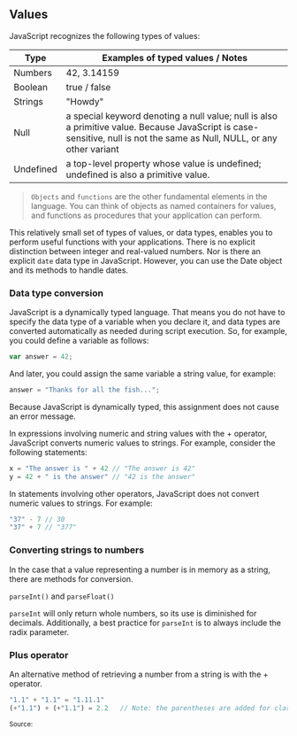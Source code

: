 ## Values

JavaScript recognizes the following types of values:


| Type	| Examples of typed values / Notes |
|--------------------|----------------------------------|
|Numbers            	|42, 3.14159 |
|Boolean              |	true / false |
|Strings	           | "Howdy" |
|Null	               | a special keyword denoting a null value; null is also a primitive value. Because JavaScript is case-sensitive, null is not the same as Null, NULL, or any other variant |
|Undefined           |	a top-level property whose value is undefined; undefined is also a primitive value.| 
 
>`Objects` and `functions` are the other fundamental elements in the language. You can think of objects as named containers for values, and functions as procedures that your application can perform.


This relatively small set of types of values, or data types, enables you to perform useful functions with your applications. There is no explicit distinction between integer and real-valued numbers. Nor is there an explicit `date` data type in JavaScript. However, you can use the Date object and its methods to handle dates.


### Data type conversion
JavaScript is a dynamically typed language. That means you do not have to specify the data type of a variable when you declare it, and data types are converted automatically as needed during script execution. So, for example, you could define a variable as follows:

```js
var answer = 42;
```

And later, you could assign the same variable a string value, for example:
```js
answer = "Thanks for all the fish...";
```

Because JavaScript is dynamically typed, this assignment does not cause an error message.

In expressions involving numeric and string values with the + operator, JavaScript converts numeric values to strings. For example, consider the following statements:
```js
x = "The answer is " + 42 // "The answer is 42"
y = 42 + " is the answer" // "42 is the answer"
```

In statements involving other operators, JavaScript does not convert numeric values to strings. For example:
```js
"37" - 7 // 30
"37" + 7 // "377"
```
### Converting strings to numbers
In the case that a value representing a number is in memory as a string, there are methods for conversion.

`parseInt()` and `parseFloat()`

`parseInt` will only return whole numbers, so its use is diminished for decimals. Additionally, a best practice for `parseInt` is to always include the radix parameter.

### Plus operator
An alternative method of retrieving a number from a string is with the + operator.

```js
"1.1" + "1.1" = "1.11.1"
(+"1.1") + (+"1.1") = 2.2   // Note: the parentheses are added for clarity, not required.
```
<sub>Source: [](https://developer.mozilla.org/)</sub>
